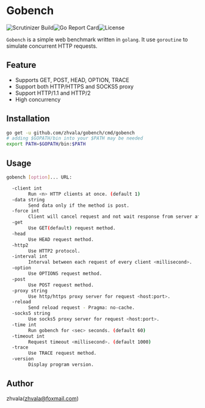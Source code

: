 # Gobench

![Scrutinizer Build](https://img.shields.io/scrutinizer/build/g/filp/whoops.svg)![Go Report Card](https://goreportcard.com/badge/github.com/zhvala/gobench)![License](https://img.shields.io/badge/license-Apache%202.0-green.svg)

`Gobench` is a simple web benchmark written in `golang`. It use `goroutine` to simulate concurrent HTTP requests. 

## Feature

- Supports GET, POST, HEAD, OPTION, TRACE
- Support both HTTP/HTTPS and SOCKS5 proxy
- Support HTTP/1.1 and HTTP/2
- High concurrency

## Installation

```bash
go get -u github.com/zhvala/gobench/cmd/gobench
# adding $GOPATH/bin into your $PATH may be needed
export PATH=$GOPATH/bin:$PATH
```

## Usage

```bash
gobench [option]... URL:

  -client int
    	Run <n> HTTP clients at once. (default 1)
  -data string
    	Send data only if the method is post.
  -force int
    	Client will cancel request and not wait response from server after given duration <millisecond>.
  -get
    	Use GET(default) request method.
  -head
    	Use HEAD request method.
  -http2
    	Use HTTP2 protocol.
  -interval int
    	Interval between each request of every client <millisecond>.
  -option
    	Use OPTIONS request method.
  -post
    	Use POST request method.
  -proxy string
    	Use http/https proxy server for request <host:port>.
  -reload
    	Send reload request - Pragma: no-cache.
  -socks5 string
    	Use socks5 proxy server for request <host:port>.
  -time int
    	Run gobench for <sec> seconds. (default 60)
  -timeout int
    	Request timeout <millisecond>. (default 1000)
  -trace
    	Use TRACE request method.
  -version
    	Display program version.
```

## Author
zhvala(zhvala@foxmail.com)